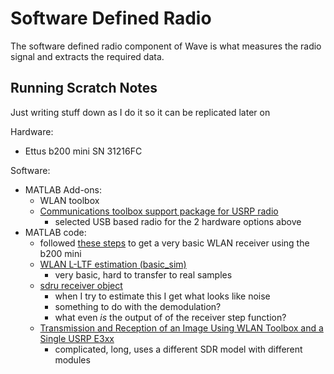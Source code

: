 # Software Defined Radio

The software defined radio component of Wave is what measures the radio signal and extracts the required data.

## Running Scratch Notes

Just writing stuff down as I do it so it can be replicated later on

Hardware:

- Ettus b200 mini SN 31216FC

Software:

- MATLAB Add-ons:
  - WLAN toolbox
  - [Communications toolbox support package for USRP radio](https://www.mathworks.com/hardware-support/usrp.html)
    - selected USB based radio for the 2 hardware options above
- MATLAB code:
  - followed [these steps](https://www.mathworks.com/help/supportpkg/usrpradio/ug/ieee-802-11-tm-wlan-ofdm-beacon-receiver-with-usrp-r-hardware.html) to get a very basic WLAN receiver using the b200 mini
  - [WLAN L-LTF estimation (basic_sim)](https://www.mathworks.com/help/wlan/ref/wlanlltfchannelestimate.html#d123e46192)
    - very basic, hard to transfer to real samples
  - [sdru receiver object](https://www.mathworks.com/help/supportpkg/usrpradio/ug/comm.sdrureceiver-system-object.html#bun592c-29)
      -   when I try to estimate this I get what looks like noise
      -   something to do with the demodulation?
      -   what even *is* the output of of the receiver step function?
  - [Transmission and Reception of an Image Using WLAN Toolbox and a Single USRP E3xx](https://www.mathworks.com/help/supportpkg/usrpembeddedseriesradio/ug/transmission-and-reception-of-an-image-using-wlan-system-toolbox-and-a-single-usrp-e3xx.html)
    - complicated, long, uses a different SDR model with different modules


